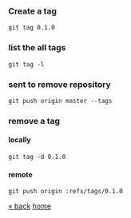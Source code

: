 
### Create a tag
	git tag 0.1.0

### list the all tags
	git tag -l

### sent to remove repository
	git push origin master --tags

### remove a tag
#### locally
	git tag -d 0.1.0
#### remote
	git push origin :refs/tags/0.1.0


[&laquo; back](https://github.com/MRCardoso/git-code/blob/master/topics/branch.md)
[home](https://github.com/MRCardoso/git-code/blob/master/topics)
